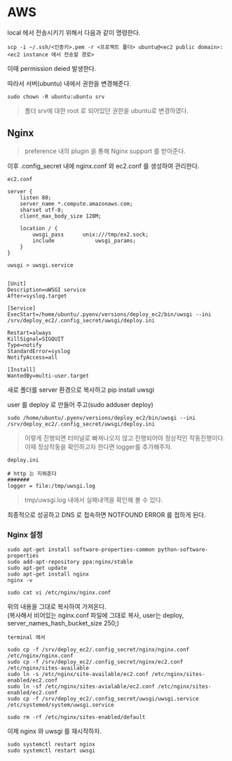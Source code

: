 # AWS


local 에서 전송시키기 위해서 다음과 같이 명령한다.

```
scp -i ~/.ssh/<인증키>.pem -r <프로젝트 폴더> ubuntu@<ec2 public domain>:<ec2 instance 에서 전송할 경로>
```

이때 permission deied 발생한다.

따라서 서버(ubuntu) 내에서 권한을 변경해준다.

```
sudo chown -R ubuntu:ubuntu srv
```
> 폴더 srv에 대한 root 로 되어있던 권한을 ubuntu로 변경하였다. 


## Nginx

> preference 내의 plugin 을 통해 Nginx support 를 받아준다. 

이후 .config_secret 내에 nginx.conf 와 ec2.conf 를 생성하여 관리한다.



```
ec2.conf

server {
	listen 80;
	server_name *.compute.amazonaws.com;
	sharset utf-8;
	client_max_body_size 128M;
	
	location / {
		uwsgi_pass 		unix:///tmp/ex2.sock;
		include 			uwsgi_params;
	}
}	
```


```
uwsgi > uwsgi.service


[Unit]
Description=uWSGI service
After=syslog.target

[Service]
ExecStart=/home/ubuntu/.pyenv/versions/deploy_ec2/bin/uwsgi --ini /srv/deploy_ec2/.config_secret/uwsgi/deploy.ini

Restart=always
KillSignal=SIGQUIT
Type=notify
StandardError=syslog
NotifyAccess=all

[Install]
WantedBy=multi-user.target
```

새로 폴더를 server 환경으로 복사하고 pip install uwsgi 

user 를 deploy 로 만들어 주고(sudo adduser deploy)

```
sudo /home/ubuntu/.pyenv/versions/deploy_ec2/bin/uwsgi --ini /srv/deploy_ec2/.config_secret/uwsgi/deploy.ini
``` 
> 이렇게 진행되면 터미널로 빠져나오지 않고 진행되어야 정상적인 작동진행이다. 이때 정상작동을 확인하고자 한다면 logger를 추가해주자.

```
deploy.ini

# http 는 지워준다
#######
logger = file:/tmp/uwsgi.log
```
> tmp/uwsgi.log 내에서 실패내역을 확인해 볼 수 있다.

최종적으로 성공하고 DNS 로 접속하면 NOTFOUND ERROR 를 접하게 된다.

### Nginx 설정

```
sudo apt-get install software-properties-common python-software-properties
sudo add-apt-repository ppa:nginx/stable
sudo apt-get update
sudo apt-get install nginx
nginx -v
```

```
sudo cat vi /etc/nginx/nginx.conf
```

위의 내용을 그대로 복사하여 가져온다.  
(복사해서 비어있는 nginx.conf 파일에 그대로 복사, user는 deploy, server_names_hash_bucket_size 250;)

```
terminal 에서

sudo cp -f /srv/deploy_ec2/.config_secret/nginx/nginx.conf /etc/nginx/nginx.conf
sudo cp -f /srv/deploy_ec2/.config_secret/nginx/ec2.conf /etc/nginx/sites-available
sudo ln -s /etc/nginx/site-available/ec2.conf /etc/nginx/sites-enabled/ec2.conf
sudo ln -sf /etc/nginx/sites-avialable/ec2.conf /etc/nginx/sites-enabled/ec2.conf
sudo cp -f /srv/deploy_ec2/.config_secret/uwsgi/uwsgi.service /etc/systemed/system/uwsgi.service

sudo rm -rf /etc/nginx/sites-enabled/default
```

이제 nginx 와 uwsgi 를 재시작하자.

```
sudo systemctl restart nginx
sudo systemctl restart uwsgi
```


